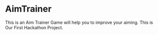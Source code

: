 # AimTrainer
This is an Aim Trainer Game will help you to improve your aiming. This is Our First Hackathon Project.
